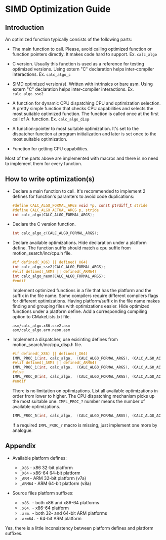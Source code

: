 # SIMD Optimization Guide

## Introduction

An optimized function typically consists of the following parts:

* The main function to call. Please, avoid calling optimized function or
  function pointers directly. It makes code hard to support. Ex. `calc_algo`

* C version. Usually this function is used as a reference for testing
  optimized versions. Using extern "C" declaration helps inter-compiler
  interactions. Ex. `calc_algo_c`

* SIMD optimized version(s). Written with intrinsics or bare asm.
  Using extern "C" declaration helps inter-compiler interactions. 
  Ex. `calc_algo_sse2`

* A function for dynamic CPU dispatching CPU and optimization selection.
  A pretty simple function that checks CPU capabilities and selects the most 
  suitable optimized function. The function is called once at the first call
  of A. function.
  Ex. `calc_algo_disp`

* A function-pointer to most suitable optimization. It's set to the dispatcher
  function at program initialization and later is set once to the most
  suitable optimization.

* Function for getting CPU capabilities.

Most of the parts above are implemented with macros and there is no need to implement
them for every function.

## How to write optimization(s)

* Declare a main function to call. It's recommended to implement 2 defines for
  function's paramters to avoid code duplications:
  ```C
  #define CALC_ALGO_FORMAL_ARGS void *p, const ptrdiff_t stride
  #define CALC_ALGO_ACTUAL_ARGS p, stride
  int calc_algo(CALC_ALGO_FORMAL_ARGS);
  ```
    
* Declare the C version function.
  ```C
  int calc_algo_c(CALC_ALGO_FORMAL_ARGS);
  ```

* Declare available optimizations. Hide declaration under a platform define.
  The function suffix should match a cpu suffix from motion_search/inc/cpu.h
  file.

  ```C
  #if defined(_X86) || defined(_X64)
  int calc_algo_sse2(CALC_ALGO_FORMAL_ARGS);
  #elif defined(_ARM) || defined(_ARM64)
  int calc_algo_neon(CALC_ALGO_FORMAL_ARGS);
  #endif
  ```

    Implement optimized functions in a file that has the platform and the suffix
    in the file name. Some compilers require different compilers flags for
    different optimizations. Having platform/suffix in the file name makes
    finding and grouping files with optimizations easier.
    Hide optimized functions under a platform define. Add a corresponding compiling
    option to CMakeLists.txt file.
    ```
    asm/calc_algo.x86.sse2.asm 
    asm/calc_algo.arm.neon.asm
    ```

* Implement a dispatcher, use exisinting defines from motion_search/inc/cpu_disp.h
  file.

  ```C
  #if defined(_X86) || defined(_X64)
  IMPL_PROC_1(int, calc_algo,  (CALC_ALGO_FORMAL_ARGS), (CALC_ALGO_ACTUAL_ARGS), sse2)
  #elif defined(_ARM) || defined(_ARM64)
  IMPL_PROC_1(int, calc_algo,  (CALC_ALGO_FORMAL_ARGS), (CALC_ALGO_ACTUAL_ARGS), neon)
  #else
  IMPL_PROC_0(int, calc_algo,  (CALC_ALGO_FORMAL_ARGS), (CALC_ALGO_ACTUAL_ARGS))
  #endif
  ```

  There is no limitation on optimizations. List all available optimizations in
  order from lower to higher. The CPU dispatching mechanism picks up the most
  suitable one. `IMPL_PROC_?` number means the number of available optimizations.
  ```C
  IMPL_PROC_5(int, calc_algo,  (CALC_ALGO_FORMAL_ARGS), (CALC_ALGO_ACTUAL_ARGS), sse2, ssse3, sse41, avx2, avx512bwdq)
  ```
  If a required `IMPL_PROC_?` macro is missing, just implement one more by analogue.

## Appendix

* Available platform defines:
  * `_X86` - x86 32-bit platform
  * `_X64` - x86-64 64-bit platform
  * `_ARM` - ARM 32-bit platform (v7a)
  * `_ARM64` - ARM 64-bit platform (v8a)

* Source files platform suffixes:
  * `.x86.` - both x86 and x86-64 platforms
  * `.x64.` - x86-64 platform
  * `.arm.` - both 32- and 64-bit ARM platforms
  * `.arm64.` - 64-bit ARM platform

Yes, there is a little inconsistency between platform defines and platform suffixes.